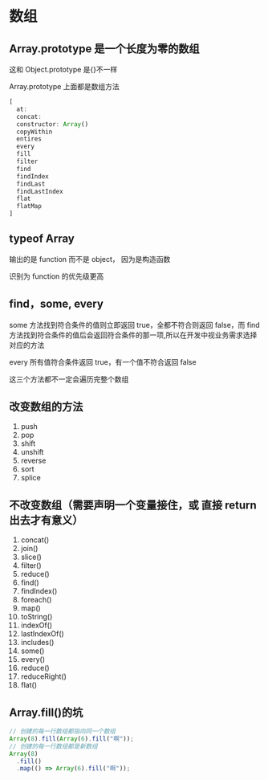 # 数组

## Array.prototype 是一个长度为零的数组

这和 Object.prototype 是{}不一样

Array.prototype 上面都是数组方法

```js
[
  at:
  concat:
  constructor: Array()
  copyWithin
  entires
  every
  fill
  filter
  find
  findIndex
  findLast
  findLastIndex
  flat
  flatMap
]

```

## typeof Array

输出的是 function 而不是 object， 因为是构造函数

识别为 function 的优先级更高

## find，some, every

some 方法找到符合条件的值则立即返回 true，全都不符合则返回 false，而 find 方法找到符合条件的值后会返回符合条件的那一项,所以在开发中视业务需求选择对应的方法

every 所有值符合条件返回 true，有一个值不符合返回 false

这三个方法都不一定会遍历完整个数组

## 改变数组的方法

1. push
2. pop
3. shift
4. unshift
5. reverse
6. sort
7. splice

## 不改变数组（需要声明一个变量接住，或 直接 return 出去才有意义）

1. concat()
2. join()
3. slice()
4. filter()
5. reduce()
6. find()
7. findIndex()
8. foreach()
9. map()
10. toString()
11. indexOf()
12. lastIndexOf()
13. includes()
14. some()
15. every()
16. reduce()
17. reduceRight()
18. flat()

## Array.fill()的坑

```js
// 创建的每一行数组都指向同一个数组
Array(8).fill(Array(6).fill("啊"));
// 创建的每一行数组都是新数组
Array(8)
  .fill()
  .map(() => Array(6).fill("啊"));
```
